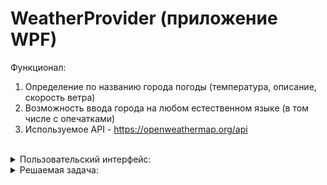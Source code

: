 # WeatherProvider (приложение WPF)
Функционал:
1. Определение по названию города погоды (температура, описание, скорость ветра)
2. Возможность ввода города на любом естественном языке (в том числе с опечатками)
3. Используемое API - https://openweathermap.org/api<br/><br/>

<details> 
  <summary>Пользовательский интерфейс:</summary>
  <img src="https://i.ibb.co/rp2yYxV/image.png" width="500" title="Начало работы"><br/>
  <img src="https://i.ibb.co/vQkzzwM/image.png" width="500" title="Вывод погоды"><br/>
  <img src="https://i.ibb.co/D519TmZ/image.png" width="500" title="Пример отработки исключения"><br/>
</details>

<details> 
  <summary>Решаемая задача:</summary>
  <img src="https://i.ibb.co/wWVJ4dT/image.png" width="500" title="Решаемая задача"><br/>
</details>
